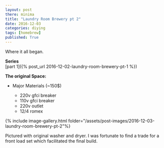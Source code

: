 ```yaml
---
layout: post
there: minima
title: "Laundry Room Brewery pt 2"
date: 2016-12-03
categories: diying
tags: [homebrew]
published: True
---
```

Where it all began.

**Series**  
[part 1]({% post_url 2016-12-02-laundry-room-brewery-pt-1 %})


<!-- excerpt -->
**The original Space:**  
- Major Materials (~150$)
  - 220v gfci breaker
  - 110v gfci breaker
  - 220v outlet
  - 12/4 romex

  <!-- excerpt -->


{% include image-gallery.html folder="/assets/post-images/2016-12-03-laundry-room-brewery-pt-2"%}
<!-- Starting Place:  
  {% include image.html name="starting-place-1.jpg" width=350 %}
  {% include image.html name="starting-place-2.jpg" width=350 %}
  {% include image.html name="starting-place-3.jpg" width=350 %} -->

Pictured with original washer and dryer. I was fortunate to find a trade for a front load set which facilitated the final build.
